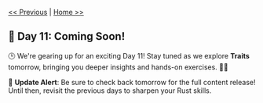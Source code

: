 [<< Previous](../10_Generics/10_generics.md) | [Home >>](../README.md#-day-1---introduction-to-rust)

## 🚀 Day 11: Coming Soon!

🕒 We're gearing up for an exciting Day 11! Stay tuned as we explore **Traits** tomorrow, bringing you deeper insights and hands-on exercises. 🔧✨

🔔 **Update Alert**: Be sure to check back tomorrow for the full content release! Until then, revisit the previous days to sharpen your Rust skills. 
